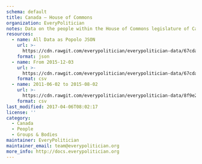 ```yaml
---
schema: default
title: Canada — House of Commons
organization: EveryPolitician
notes: Data on the people within the House of Commons legislature of Canada.
resources:
  - name: All Data as Popolo JSON
    url: >-
      https://cdn.rawgit.com/everypolitician/everypolitician-data/67cdab1b6c03314c45b5fe1323e2a2044113c4bd/data/Canada/Commons/ep-popolo-v1.0.json
    format: json
  - name: From 2015-12-03
    url: >-
      https://cdn.rawgit.com/everypolitician/everypolitician-data/67cdab1b6c03314c45b5fe1323e2a2044113c4bd/data/Canada/Commons/term-42.csv
    format: csv
  - name: 2011-06-02 to 2015-08-02
    url: >-
      https://cdn.rawgit.com/everypolitician/everypolitician-data/8f9e28489715fd0c06d54431c13486b2270cd138/data/Canada/Commons/term-41.csv
    format: csv
last_modified: 2017-04-06T08:02:17
license: ''
category:
  - Canada
  - People
  - Groups & Bodies
maintainer: EveryPolitician
maintainer_email: team@everypolitician.org
more_info: http://docs.everypolitician.org
---
```


